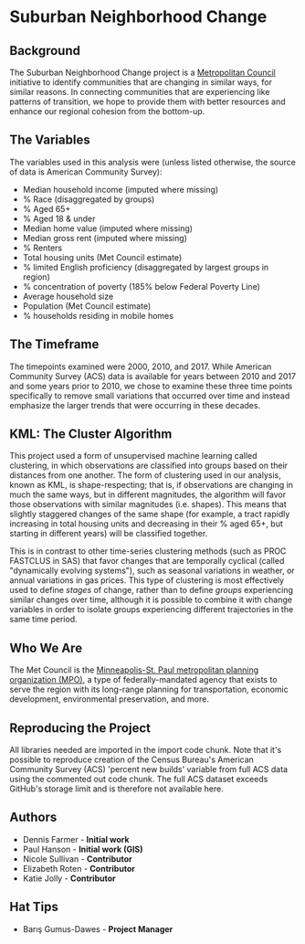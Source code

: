 # Suburban Neighborhood Change

## Background

The Suburban Neighborhood Change project is a [Metropolitan Council](https://metrocouncil.org) initiative to identify communities that are changing in similar ways, for similar reasons.  In connecting communities that are experiencing like patterns of transition, we hope to provide them with better resources and enhance our regional cohesion from the bottom-up.

## The Variables

The variables used in this analysis were (unless listed otherwise, the source of data is American Community Survey):

* Median household income (imputed where missing)
* % Race (disaggregated by groups)
* % Aged 65+
* % Aged 18 & under
* Median home value (imputed where missing)
* Median gross rent (imputed where missing)
* % Renters
* Total housing units (Met Council estimate)
* % limited English proficiency (disaggregated by largest groups in region)
* % concentration of poverty (185% below Federal Poverty Line)
* Average household size
* Population (Met Council estimate)
* % households residing in mobile homes

## The Timeframe

The timepoints examined were 2000, 2010, and 2017.  While American Community Survey (ACS) data is available for years between 2010 and 2017 and some years prior to 2010, we chose to examine these three time points specifically to remove small variations that occurred over time and instead emphasize the larger trends that were occurring in these decades.

## KML:  The Cluster Algorithm

This project used a form of unsupervised machine learning called clustering, in which observations are classified into groups based on their distances from one another.  The form of clustering used in our analysis, known as KML, is shape-respecting; that is, if observations are changing in much the same ways, but in different magnitudes, the algorithm will favor those observations with similar magnitudes (i.e. shapes).  This means that slightly staggered changes of the same shape (for example, a tract rapidly increasing in total housing units and decreasing in their % aged 65+, but starting in different years) will be classified together.

This is in contrast to other time-series clustering methods (such as PROC FASTCLUS in SAS) that favor changes that are temporally cyclical (called "dynamically evolving systems"), such as seasonal variations in weather, or annual variations in gas prices.  This type of clustering is most effectively used to define *stages* of change, rather than to define *groups* experiencing similar changes over time, although it is possible to combine it with change variables in order to isolate groups experiencing different trajectories in the same time period.

## Who We Are

The Met Council is the [Minneapolis-St. Paul metropolitan planning organization (MPO)](https://metrocouncil.org/About-Us/The-Council-Who-We-Are.aspx), a type of federally-mandated agency that exists to serve the region with its long-range planning for transportation, economic development, environmental preservation, and more.

## Reproducing the Project

All libraries needed are imported in the import code chunk.  Note that it's possible to reproduce creation of the Census Bureau's American Community Survey (ACS) 'percent new builds' variable from full ACS data using the commented out code chunk.  The full ACS dataset exceeds GitHub's storage limit and is therefore not available here.

## Authors
* Dennis Farmer - **Initial work**
* Paul Hanson - **Initial work (GIS)**
* Nicole Sullivan - **Contributor**
* Elizabeth Roten - **Contributor**
* Katie Jolly - **Contributor**

## Hat Tips
* Barış Gumus-Dawes - **Project Manager**